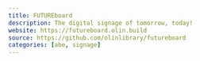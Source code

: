 ```yaml
---
title: FUTUREboard
description: The digital signage of tomorrow, today!
website: https://futureboard.olin.build
source: https://github.com/olinlibrary/futureboard
categories: [abe, signage]
---
```

